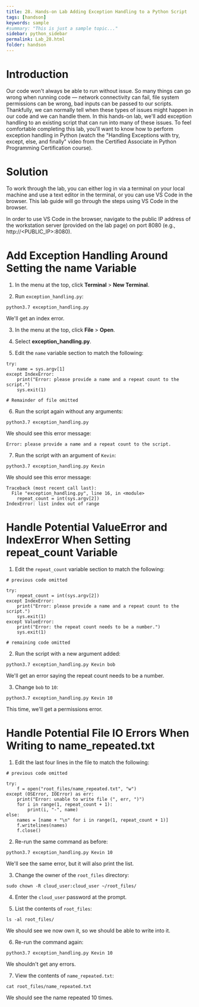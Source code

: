 ```yaml
---
title: 28. Hands-on Lab Adding Exception Handling to a Python Script
tags: [handson]
keywords: sample
#summary: "This is just a sample topic..."
sidebar: python_sidebar
permalink: Lab_28.html
folder: handson
---
```


# Introduction

Our code won't always be able to run without issue. So many things can go wrong when running code — network connectivity can fail, file system permissions can be wrong, bad inputs can be passed to our scripts. Thankfully, we can normally tell when these types of issues might happen in our code and we can handle them. In this hands-on lab, we'll add exception handling to an existing script that can run into many of these issues. To feel comfortable completing this lab, you'll want to know how to perform exception handling in Python (watch the "Handling Exceptions with try, except, else, and finally" video from the Certified Associate in Python Programming Certification course).

# Solution

To work through the lab, you can either log in via a terminal on your local machine and use a text editor in the terminal, or you can use VS Code in the browser. This lab guide will go through the steps using VS Code in the browser.

In order to use VS Code in the browser, navigate to the public IP address of the workstation server (provided on the lab page) on port 8080 (e.g., http://<PUBLIC_IP>:8080).

# Add Exception Handling Around Setting the name Variable

1. In the menu at the top, click **Terminal** > **New Terminal**.

2. Run `exception_handling.py`:

```
python3.7 exception_handling.py
```

We'll get an index error.

3. In the menu at the top, click **File** > **Open**.


4. Select **exception_handling.py**.

5. Edit the `name` variable section to match the following:

```
try:
    name = sys.argv[1]
except IndexError:
    print("Error: please provide a name and a repeat count to the script.")
    sys.exit(1)

# Remainder of file omitted
```

6. Run the script again without any arguments:

```
python3.7 exception_handling.py
```

We should see this error message:

```
Error: please provide a name and a repeat count to the script.
```

7. Run the script with an argument of `Kevin`:

```
python3.7 exception_handling.py Kevin
```

We should see this error message:

```
Traceback (most recent call last):
  File "exception_handling.py", line 16, in <module>
    repeat_count = int(sys.argv[2])
IndexError: list index out of range
```

# Handle Potential ValueError and IndexError When Setting repeat_count Variable

1. Edit the `repeat_count` variable section to match the following:

```
# previous code omitted

try:
    repeat_count = int(sys.argv[2])
except IndexError:
    print("Error: please provide a name and a repeat count to the script.")
    sys.exit(1)
except ValueError:
    print("Error: the repeat count needs to be a number.")
    sys.exit(1)

# remaining code omitted
```

2. Run the script with a new argument added:

```
python3.7 exception_handling.py Kevin bob
```

We'll get an error saying the repeat count needs to be a number.

3. Change `bob` to `10`:

```
python3.7 exception_handling.py Kevin 10
```

This time, we'll get a permissions error.

# Handle Potential File IO Errors When Writing to name_repeated.txt

1. Edit the last four lines in the file to match the following:

```
# previous code omitted

try:
    f = open("root_files/name_repeated.txt", "w")
except (OSError, IOError) as err:
    print("Error: unable to write file (", err, ")")
    for i in range(1, repeat_count + 1):
        print(i, "-", name)
else:
    names = [name + "\n" for i in range(1, repeat_count + 1)]
    f.writelines(names)
    f.close()
```

2. Re-run the same command as before:

```
python3.7 exception_handling.py Kevin 10
```

We'll see the same error, but it will also print the list.

3. Change the owner of the `root_files` directory:

```
sudo chown -R cloud_user:cloud_user ~/root_files/
```

4. Enter the `cloud_user` password at the prompt.

5. List the contents of `root_files`:

```
ls -al root_files/
```

We should see we now own it, so we should be able to write into it.

6. Re-run the command again:

```
python3.7 exception_handling.py Kevin 10
```

We shouldn't get any errors.

7. View the contents of `name_repeated.txt`:

```
cat root_files/name_repeated.txt
```

We should see the name repeated 10 times.

